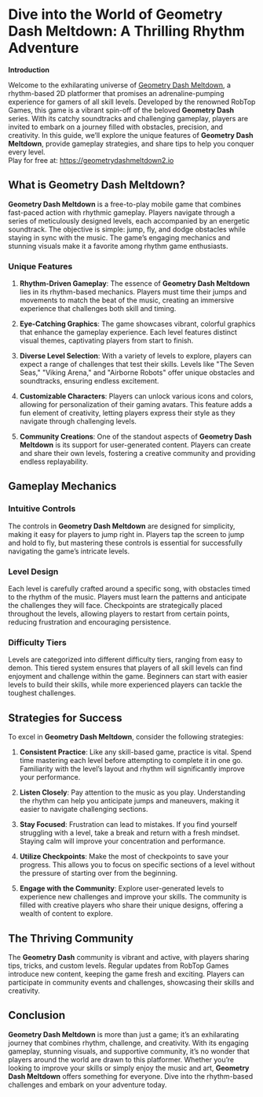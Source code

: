 <h1>Dive into the World of Geometry Dash Meltdown: A Thrilling Rhythm Adventure</h1>
<p><strong>Introduction</strong></p>
<p>Welcome to the exhilarating universe of <a href="https://geometrydashmeltdown2.io/">Geometry Dash Meltdown</a>, a rhythm-based 2D platformer that promises an adrenaline-pumping experience for gamers of all skill levels. Developed by the renowned RobTop Games, this game is a vibrant spin-off of the beloved <strong>Geometry Dash</strong> series. With its catchy soundtracks and challenging gameplay, players are invited to embark on a journey filled with obstacles, precision, and creativity. In this guide, we&rsquo;ll explore the unique features of <strong>Geometry Dash Meltdown</strong>, provide gameplay strategies, and share tips to help you conquer every level.<br />Play for free at:&nbsp;<a href="https://geometrydashmeltdown2.io/">https://geometrydashmeltdown2.io</a></p>
<h2>What is Geometry Dash Meltdown?</h2>
<p><strong>Geometry Dash Meltdown</strong> is a free-to-play mobile game that combines fast-paced action with rhythmic gameplay. Players navigate through a series of meticulously designed levels, each accompanied by an energetic soundtrack. The objective is simple: jump, fly, and dodge obstacles while staying in sync with the music. The game&rsquo;s engaging mechanics and stunning visuals make it a favorite among rhythm game enthusiasts.</p>
<h3>Unique Features</h3>
<ol>
<li>
<p><strong>Rhythm-Driven Gameplay</strong>: The essence of <strong>Geometry Dash Meltdown</strong> lies in its rhythm-based mechanics. Players must time their jumps and movements to match the beat of the music, creating an immersive experience that challenges both skill and timing.</p>
</li>
<li>
<p><strong>Eye-Catching Graphics</strong>: The game showcases vibrant, colorful graphics that enhance the gameplay experience. Each level features distinct visual themes, captivating players from start to finish.</p>
</li>
<li>
<p><strong>Diverse Level Selection</strong>: With a variety of levels to explore, players can expect a range of challenges that test their skills. Levels like "The Seven Seas," "Viking Arena," and "Airborne Robots" offer unique obstacles and soundtracks, ensuring endless excitement.</p>
</li>
<li>
<p><strong>Customizable Characters</strong>: Players can unlock various icons and colors, allowing for personalization of their gaming avatars. This feature adds a fun element of creativity, letting players express their style as they navigate through challenging levels.</p>
</li>
<li>
<p><strong>Community Creations</strong>: One of the standout aspects of <strong>Geometry Dash Meltdown</strong> is its support for user-generated content. Players can create and share their own levels, fostering a creative community and providing endless replayability.</p>
</li>
</ol>
<h2>Gameplay Mechanics</h2>
<h3>Intuitive Controls</h3>
<p>The controls in <strong>Geometry Dash Meltdown</strong> are designed for simplicity, making it easy for players to jump right in. Players tap the screen to jump and hold to fly, but mastering these controls is essential for successfully navigating the game&rsquo;s intricate levels.</p>
<h3>Level Design</h3>
<p>Each level is carefully crafted around a specific song, with obstacles timed to the rhythm of the music. Players must learn the patterns and anticipate the challenges they will face. Checkpoints are strategically placed throughout the levels, allowing players to restart from certain points, reducing frustration and encouraging persistence.</p>
<h3>Difficulty Tiers</h3>
<p>Levels are categorized into different difficulty tiers, ranging from easy to demon. This tiered system ensures that players of all skill levels can find enjoyment and challenge within the game. Beginners can start with easier levels to build their skills, while more experienced players can tackle the toughest challenges.</p>
<h2>Strategies for Success</h2>
<p>To excel in <strong>Geometry Dash Meltdown</strong>, consider the following strategies:</p>
<ol>
<li>
<p><strong>Consistent Practice</strong>: Like any skill-based game, practice is vital. Spend time mastering each level before attempting to complete it in one go. Familiarity with the level&rsquo;s layout and rhythm will significantly improve your performance.</p>
</li>
<li>
<p><strong>Listen Closely</strong>: Pay attention to the music as you play. Understanding the rhythm can help you anticipate jumps and maneuvers, making it easier to navigate challenging sections.</p>
</li>
<li>
<p><strong>Stay Focused</strong>: Frustration can lead to mistakes. If you find yourself struggling with a level, take a break and return with a fresh mindset. Staying calm will improve your concentration and performance.</p>
</li>
<li>
<p><strong>Utilize Checkpoints</strong>: Make the most of checkpoints to save your progress. This allows you to focus on specific sections of a level without the pressure of starting over from the beginning.</p>
</li>
<li>
<p><strong>Engage with the Community</strong>: Explore user-generated levels to experience new challenges and improve your skills. The community is filled with creative players who share their unique designs, offering a wealth of content to explore.</p>
</li>
</ol>
<h2>The Thriving Community</h2>
<p>The <strong>Geometry Dash</strong> community is vibrant and active, with players sharing tips, tricks, and custom levels. Regular updates from RobTop Games introduce new content, keeping the game fresh and exciting. Players can participate in community events and challenges, showcasing their skills and creativity.</p>
<h2>Conclusion</h2>
<p><strong>Geometry Dash Meltdown</strong> is more than just a game; it&rsquo;s an exhilarating journey that combines rhythm, challenge, and creativity. With its engaging gameplay, stunning visuals, and supportive community, it&rsquo;s no wonder that players around the world are drawn to this platformer. Whether you&rsquo;re looking to improve your skills or simply enjoy the music and art, <strong>Geometry Dash Meltdown</strong> offers something for everyone. Dive into the rhythm-based challenges and embark on your adventure today.</p>
